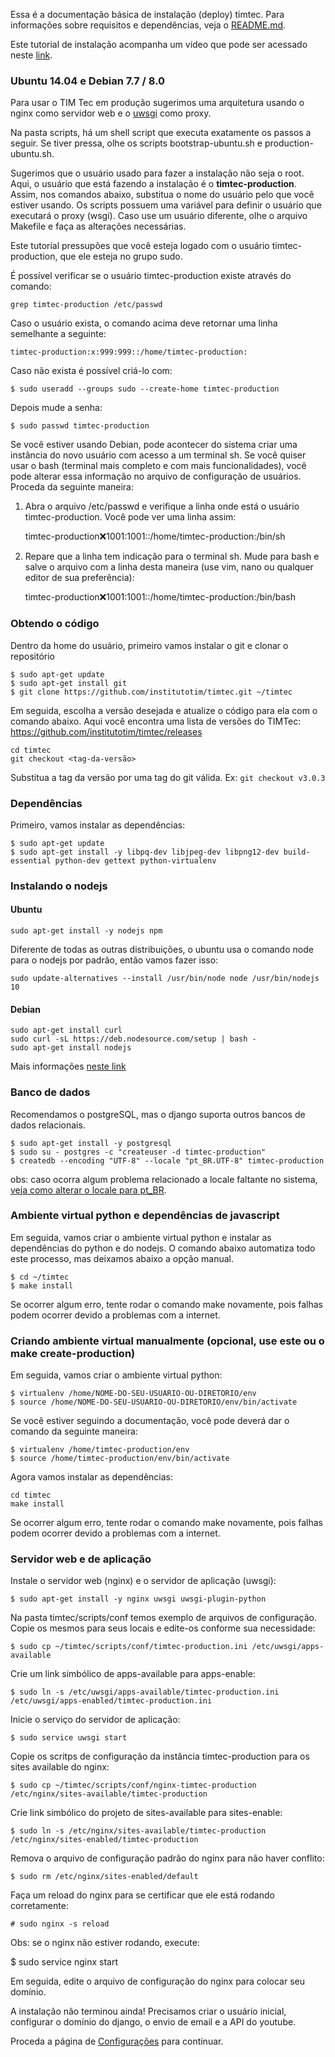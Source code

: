 Essa é a documentação básica de instalação (deploy) timtec. Para informações sobre requisitos e dependências, veja o [README.md](https://github.com/institutotim/timtec/blob/master/README.md).

Este tutorial de instalação acompanha um vídeo que pode ser acessado neste <a href="https://www.youtube.com/watch?v=tCBtRyIYq9k" target="_blank">link</a>.

### Ubuntu 14.04 e Debian 7.7 / 8.0
Para usar o TIM Tec em produção sugerimos uma arquitetura usando o nginx como servidor web e o [uwsgi](https://uwsgi-docs.readthedocs.org/en/latest/) como proxy.

Na pasta scripts, há um shell script que executa exatamente os passos a seguir. Se tiver pressa, olhe os scripts bootstrap-ubuntu.sh e production-ubuntu.sh.

Sugerimos que o usuário usado para fazer a instalação não seja o root. Aqui, o usuário que está fazendo a instalação é o **timtec-production**. Assim, nos comandos abaixo, substitua o nome do usuário pelo que você estiver usando. Os scripts possuem uma variável para definir o usuário que executará o proxy (wsgi). Caso use um usuário diferente, olhe o arquivo Makefile e faça as alterações necessárias.

Este tutorial pressupões que você esteja logado com o usuário timtec-production, que ele esteja no grupo sudo.

É possível verificar se o usuário timtec-production existe através do comando:

    grep timtec-production /etc/passwd

Caso o usuário exista, o comando acima deve retornar uma linha semelhante a seguinte:

    timtec-production:x:999:999::/home/timtec-production:

Caso não exista é possível criá-lo com:

```
$ sudo useradd --groups sudo --create-home timtec-production
```

Depois mude a senha:

```
$ sudo passwd timtec-production
```
Se você estiver usando Debian, pode acontecer do sistema criar uma instância do novo usuário com acesso a um terminal sh. Se você quiser usar o bash (terminal mais completo e com mais funcionalidades), você pode alterar essa informação no arquivo de configuração de usuários. Proceda da seguinte maneira:

1) Abra o arquivo /etc/passwd e verifique a linha onde está o usuário timtec-production. Você pode ver uma linha assim:

     timtec-production:x:1001:1001::/home/timtec-production:/bin/sh

2) Repare que a linha tem indicação para o terminal sh. Mude para bash e salve o arquivo com a linha desta maneira (use vim, nano ou qualquer editor de sua preferência):

     timtec-production:x:1001:1001::/home/timtec-production:/bin/bash

### Obtendo o código
Dentro da home do usuário, primeiro vamos instalar o git e clonar o repositório
```
$ sudo apt-get update
$ sudo apt-get install git
$ git clone https://github.com/institutotim/timtec.git ~/timtec
```

Em seguida, escolha a versão desejada e atualize o código para ela com o comando abaixo. Aqui você encontra uma lista de versões do TIMTec: https://github.com/institutotim/timtec/releases

    cd timtec
    git checkout <tag-da-versão>

Substitua a tag da versão por uma tag do git válida. Ex: `git checkout v3.0.3`

### Dependências
Primeiro, vamos instalar as dependências:

```
$ sudo apt-get update
$ sudo apt-get install -y libpq-dev libjpeg-dev libpng12-dev build-essential python-dev gettext python-virtualenv
```

### Instalando o nodejs

#### Ubuntu
    sudo apt-get install -y nodejs npm

Diferente de todas as outras distribuições, o ubuntu usa o comando node para o nodejs por padrão, então vamos fazer isso:

    sudo update-alternatives --install /usr/bin/node node /usr/bin/nodejs 10

#### Debian

    sudo apt-get install curl
    sudo curl -sL https://deb.nodesource.com/setup | bash -
    sudo apt-get install nodejs

Mais informações [neste link](https://github.com/joyent/node/wiki/installing-node.js-via-package-manager#debian-and-ubuntu-based-linux-distributions)

### Banco de dados
Recomendamos o postgreSQL, mas o django suporta outros bancos de dados relacionais.

    $ sudo apt-get install -y postgresql
    $ sudo su - postgres -c "createuser -d timtec-production"
    $ createdb --encoding "UTF-8" --locale "pt_BR.UTF-8" timtec-production

obs: caso ocorra algum problema relacionado a locale faltante no sistema, [veja como alterar o locale para pt_BR](Alterando-locale-para-pt_BR.md).

### Ambiente virtual python e dependências de javascript

Em seguida, vamos criar o ambiente virtual python e instalar as dependências do python e do nodejs. O comando abaixo automatiza todo este processo, mas deixamos abaixo a opção manual.

```
$ cd ~/timtec
$ make install
```

Se ocorrer algum erro, tente rodar o comando make novamente, pois falhas podem ocorrer devido a problemas com a internet.

### Criando ambiente virtual manualmente (opcional, use este ou o make create-production)
Em seguida, vamos criar o ambiente virtual python:

```
$ virtualenv /home/NOME-DO-SEU-USUARIO-OU-DIRETORIO/env
$ source /home/NOME-DO-SEU-USUARIO-OU-DIRETORIO/env/bin/activate
```
Se você estiver seguindo a documentação, você pode deverá dar o comando da seguinte maneira:

```
$ virtualenv /home/timtec-production/env
$ source /home/timtec-production/env/bin/activate
```
Agora vamos instalar as dependências:

    cd timtec
    make install

Se ocorrer algum erro, tente rodar o comando make novamente, pois falhas podem ocorrer devido a problemas com a internet.


### Servidor web e de aplicação

Instale o servidor web (nginx) e o servidor de aplicação (uwsgi):

    $ sudo apt-get install -y nginx uwsgi uwsgi-plugin-python

Na pasta timtec/scripts/conf temos exemplo de arquivos de configuração. Copie os mesmos para seus locais e edite-os conforme sua necessidade:

    $ sudo cp ~/timtec/scripts/conf/timtec-production.ini /etc/uwsgi/apps-available

Crie um link simbólico de apps-available para apps-enable:

    $ sudo ln -s /etc/uwsgi/apps-available/timtec-production.ini /etc/uwsgi/apps-enabled/timtec-production.ini

Inicie o serviço do servidor de aplicação:

    $ sudo service uwsgi start

Copie os scritps de configuração da instância timtec-production para os sites available do nginx:

    $ sudo cp ~/timtec/scripts/conf/nginx-timtec-production /etc/nginx/sites-available/timtec-production

Crie link simbólico do projeto de sites-available para sites-enable:

    $ sudo ln -s /etc/nginx/sites-available/timtec-production /etc/nginx/sites-enabled/timtec-production

Remova o arquivo de configuração padrão do nginx para não haver conflito:

    $ sudo rm /etc/nginx/sites-enabled/default

Faça um reload do nginx para se certificar que ele está rodando corretamente:

    # sudo nginx -s reload

Obs: se o nginx não estiver rodando, execute:

   $ sudo service nginx start

Em seguida, edite o arquivo de configuração do nginx para colocar seu domínio.

A instalação não terminou ainda! Precisamos criar o usuário inicial, configurar o domínio do django, o envio de email e a API do youtube.

Proceda a página de [Configurações](Configurações.md) para continuar.
